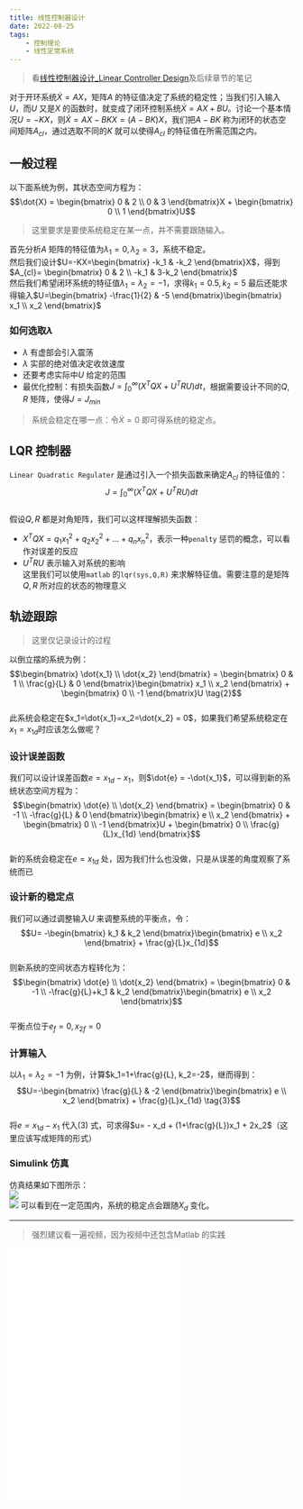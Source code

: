 ```yaml
---
title: 线性控制器设计  
date: 2022-08-25   
tags:   
    - 控制理论    
    - 线性定常系统  
---  
```

  
> 看[线性控制器设计_Linear Controller Design](https://www.bilibili.com/video/BV1sW411t7Qq)及后续章节的笔记  
 
<!-- more -->
对于开环系统$\dot{X} = AX$，矩阵$A$ 的特征值决定了系统的稳定性；当我们引入输入$U$，而$U$ 又是$X$ 的函数时，就变成了闭环控制系统$\dot{X} = AX +BU$。讨论一个基本情况$U=-KX$，则$\dot{X}=AX-BKX = (A-BK)X$，我们把$A-BK$ 称为闭环的状态空间矩阵$A_{cl}$，通过选取不同的$K$ 就可以使得$A_{cl}$ 的特征值在所需范围之内。   

## 一般过程  
以下面系统为例，其状态空间方程为：  
$$\dot{X} = \begin{bmatrix}
    0 & 2 \\
    0 & 3
\end{bmatrix}X + \begin{bmatrix}
    0  \\
    1
\end{bmatrix}U$$  

> 这里要求是要使系统稳定在某一点，并不需要跟随输入。      

首先分析$A$ 矩阵的特征值为$\lambda_1 = 0, \lambda_2 = 3$，系统不稳定。  
然后我们设计$U=-KX=\begin{bmatrix}
    -k_1 & -k_2
\end{bmatrix}X$，得到$A_{cl}= \begin{bmatrix}
    0 & 2 \\
    -k_1 & 3-k_2
\end{bmatrix}$  
然后我们希望闭环系统的特征值$\lambda_1=\lambda_2=-1$，求得$k_1=0.5, k_2 =5$
最后还能求得输入$U=\begin{bmatrix}
    -\frac{1}{2} & -5
\end{bmatrix}\begin{bmatrix}
    x_1  \\
    x_2
\end{bmatrix}$  

### 如何选取$\lambda$  
- $\lambda$ 有虚部会引入震荡  
- $\lambda$ 实部的绝对值决定收敛速度  
- 还要考虑实际中$U$ 给定的范围  
- 最优化控制：有损失函数$J=\int^{\infty}_0 (X^TQX + U^TRU) dt$，根据需要设计不同的$Q,R$ 矩阵，使得$J=J_{min}$ 

> 系统会稳定在哪一点：令$\dot{X} = 0$ 即可得系统的稳定点。  

## LQR 控制器  
`Linear Quadratic Regulater` 是通过引入一个损失函数来确定$A_{cl}$ 的特征值的：  
$$J=\int^{\infty}_0 (X^TQX + U^TRU) dt \tag{1}$$  
假设$Q,R$ 都是对角矩阵，我们可以这样理解损失函数：  
- $X^TQX = q_1x_1^2 + q_2x_2^2 + ... + q_nx_n^2$，表示一种`penalty` 惩罚的概念，可以看作对误差的反应    
- $U^TRU$ 表示输入对系统的影响  
这里我们可以使用`matlab` 的`lqr(sys,Q,R)` 来求解特征值。需要注意的是矩阵$Q,R$ 所对应的状态的物理意义   

## 轨迹跟踪  
> 这里仅记录设计的过程  

以倒立摆的系统为例：  
$$\begin{bmatrix}
    \dot{x_1}  \\
    \dot{x_2}
\end{bmatrix} = \begin{bmatrix}
    0 & 1 \\  
    \frac{g}{L} & 0
\end{bmatrix}\begin{bmatrix}
    x_1  \\
    x_2
\end{bmatrix} + \begin{bmatrix}
    0 \\  
    -1
\end{bmatrix}U \tag{2}$$  
此系统会稳定在$x_1=\dot{x_1}=x_2=\dot{x_2} = 0$，如果我们希望系统稳定在$x_1 = x_{1d}$时应该怎么做呢？  

### 设计误差函数  
我们可以设计误差函数$e=x_{1d} - x_1$，则$\dot{e} = -\dot{x_1}$，可以得到新的系统状态空间方程为：  
$$\begin{bmatrix}
    \dot{e}  \\
    \dot{x_2}
\end{bmatrix} = \begin{bmatrix}
    0 & -1 \\  
    -\frac{g}{L} & 0
\end{bmatrix}\begin{bmatrix}
    e  \\
    x_2
\end{bmatrix} + \begin{bmatrix}
    0 \\  
    -1
\end{bmatrix}U + \begin{bmatrix}
    0 \\
    \frac{g}{L}x_{1d}
\end{bmatrix}$$  
新的系统会稳定在$e=x_{1d}$ 处，因为我们什么也没做，只是从误差的角度观察了系统而已  

### 设计新的稳定点    
我们可以通过调整输入$U$ 来调整系统的平衡点，令：  
$$U= -\begin{bmatrix}
    k_1 & k_2
\end{bmatrix}\begin{bmatrix}
    e \\  
    x_2
\end{bmatrix} + \frac{g}{L}x_{1d}$$  
则新系统的空间状态方程转化为：  
$$\begin{bmatrix}
    \dot{e}  \\
    \dot{x_2}
\end{bmatrix} = \begin{bmatrix}
    0 & -1 \\  
    -\frac{g}{L}+k_1 & k_2
\end{bmatrix}\begin{bmatrix}
    e  \\
    x_2
\end{bmatrix}$$  
平衡点位于$e_f=0,x_{2f}=0$  

### 计算输入    
以$\lambda_1=\lambda_2=-1$ 为例，计算$k_1=1+\frac{g}{L}, k_2=-2$，继而得到：  
$$U=-\begin{bmatrix}
    \frac{g}{L} & -2
\end{bmatrix}\begin{bmatrix}
    e \\  
    x_2
\end{bmatrix} + \frac{g}{L}x_{1d} \tag{3}$$  
将$e=x_{1d}-x_1$ 代入$(3)$ 式，可求得$u= - x_d + (1+\frac{g}{L})x_1 + 2x_2$（这里应该写成矩阵的形式）  

### Simulink 仿真  
仿真结果如下图所示：  
![](simulink.png)  
![](result.png)
可以看到在一定范围内，系统的稳定点会跟随$X_d$ 变化。

-----  

> 强烈建议看一遍视频，因为视频中还包含Matlab 的实践  

<iframe src="//player.bilibili.com/player.html?aid=17564251&bvid=BV1sW411t7Qq&cid=28676293&page=1" scrolling="no" border="0" frameborder="no" framespacing="0" allowfullscreen="true"> </iframe><br/>    

<iframe src="//player.bilibili.com/player.html?aid=17876846&bvid=BV1RW411q7FD&cid=29183940&page=1" scrolling="no" border="0" frameborder="no" framespacing="0" allowfullscreen="true"> </iframe><br/>  

<iframe src="//player.bilibili.com/player.html?aid=20674645&bvid=BV1HW411s7YC&cid=33836064&page=1" scrolling="no" border="0" frameborder="no" framespacing="0" allowfullscreen="true"> </iframe>